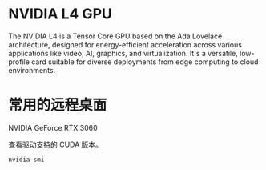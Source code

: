 # NVIDIA L4 GPU
The NVIDIA L4 is a Tensor Core GPU based on the Ada Lovelace architecture, designed for energy-efficient acceleration across various applications like video, AI, graphics, and virtualization. It's a versatile, low-profile card suitable for diverse deployments from edge computing to cloud environments. 

# 常用的远程桌面
NVIDIA GeForce RTX 3060

查看驱动支持的 CUDA 版本。
```
nvidia-smi
```